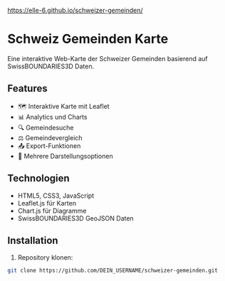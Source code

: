 https://elle-6.github.io/schweizer-gemeinden/

# Schweiz Gemeinden Karte

Eine interaktive Web-Karte der Schweizer Gemeinden basierend auf SwissBOUNDARIES3D Daten.

## Features

- 🗺️ Interaktive Karte mit Leaflet
- 📊 Analytics und Charts
- 🔍 Gemeindesuche
- ⚖️ Gemeindevergleich
- 📤 Export-Funktionen
- 🎨 Mehrere Darstellungsoptionen

## Technologien

- HTML5, CSS3, JavaScript
- Leaflet.js für Karten
- Chart.js für Diagramme
- SwissBOUNDARIES3D GeoJSON Daten

## Installation

1. Repository klonen:
```bash
git clone https://github.com/DEIN_USERNAME/schweizer-gemeinden.git
